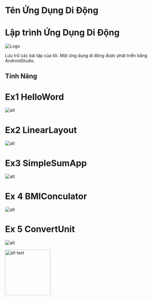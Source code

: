 # Tên Ứng Dụng Di Động
# Lập trình Ứng Dụng Di Động

![Logo](https://via.placeholder.com/150) <!-- Thay thế bằng đường dẫn đến logo của ứng dụng -->
 <!-- Thay thế bằng đường dẫn đến logo của ứng dụng -->

Lưu trữ các bài tập của tôi.
Một ứng dụng di động được phát triển bằng AndroidStudio.

## Tính Năng
# Ex1 HelloWord
![alt](Blog/Ex1_Hello.jpg)
# Ex2 LinearLayout
![alt](Blog/Ex2_LinearLayout.jpg)
# Ex3 SimpleSumApp
![alt](Blog/Ex3_SimpleSumApp.jpg)
# Ex 4 BMIConculator
![alt](Blog/BMICalculator.jpg)
# Ex 5 ConvertUnit
![alt](Blog/ConvertUnit.jpg)
<div style="width: 300px; height: 800px; overflow: hidden;">
    <img src="Blog/Ex1_Hello.jpg" alt="alt text" style="width: 150px; height: 150px; object-fit: cover;">
</div>
